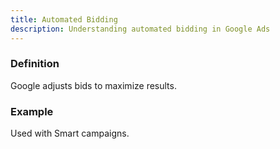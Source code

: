 ```yaml
---
title: Automated Bidding
description: Understanding automated bidding in Google Ads
---
```


### Definition
Google adjusts bids to maximize results.

### Example
Used with Smart campaigns.